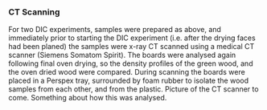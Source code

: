 ### CT Scanning

For two DIC experiments, samples were prepared as above, and immediately prior to starting the DIC experiment (i.e. after the drying faces had been planed) the samples were x-ray CT scanned using a medical CT scanner (Siemens Somatom Spirit). The boards were analysed again following final oven drying, so the density profiles of the green wood, and the oven dried wood were compared. During scanning the boards were placed in a Perspex tray, surrounded by foam rubber to isolate the wood samples from each other, and from the plastic. 
Picture of the CT scanner to come. 
Something about how this was analysed.  


  
  